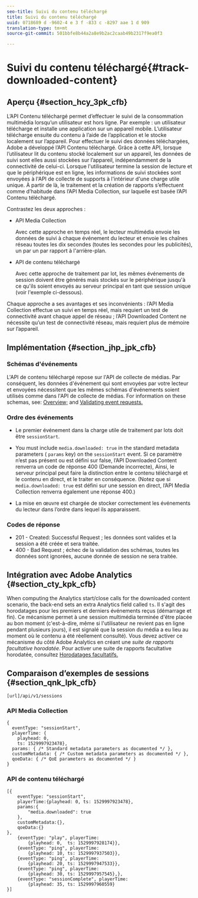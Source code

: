 ```yaml
---
seo-title: Suivi du contenu téléchargé
title: Suivi du contenu téléchargé
uuid: 0718689 d -9602-4 e 3 f -833 c -8297 aae 1 d 909
translation-type: tm+mt
source-git-commit: 501bbfe8b44a2a8e9b2ac2caab49b2317f9ea0f3

---
```



# Suivi du contenu téléchargé{#track-downloaded-content}

## Aperçu {#section_hcy_3pk_cfb}

L’API Contenu téléchargé permet d’effectuer le suivi de la consommation multimédia lorsqu’un utilisateur est hors ligne. Par exemple : un utilisateur télécharge et installe une application sur un appareil mobile. L’utilisateur télécharge ensuite du contenu à l’aide de l’application et le stocke localement sur l’appareil. Pour effectuer le suivi des données téléchargées, Adobe a développé l’API Contenu téléchargé. Grâce à cette API, lorsque l’utilisateur lit du contenu stocké localement sur un appareil, les données de suivi sont elles aussi stockées sur l’appareil, indépendamment de la connectivité de celui-ci. Lorsque l'utilisateur termine la session de lecture et que le périphérique est en ligne, les informations de suivi stockées sont envoyées à l'API de collecte de supports à l'intérieur d'une charge utile unique. À partir de là, le traitement et la création de rapports s’effectuent comme d’habitude dans l’API Media Collection, sur laquelle est basée l’API Contenu téléchargé.

Contrastez les deux approches :

* API Media Collection

   Avec cette approche en temps réel, le lecteur multimédia envoie les données de suivi à chaque événement du lecteur et envoie les chaînes réseau toutes les dix secondes (toutes les secondes pour les publicités), un par un par rapport à l'arrière-plan.

* API de contenu téléchargé

   Avec cette approche de traitement par lot, les mêmes événements de session doivent être générés mais stockés sur le périphérique jusqu'à ce qu'ils soient envoyés au serveur principal en tant que session unique (voir l'exemple ci-dessous).

Chaque approche a ses avantages et ses inconvénients : l’API Media Collection effectue un suivi en temps réel, mais requiert un test de connectivité avant chaque appel de réseau ; l’API Downloaded Content ne nécessite qu’un test de connectivité réseau, mais requiert plus de mémoire sur l’appareil.

## Implémentation {#section_jhp_jpk_cfb}

### Schémas d'événements

L'API de contenu téléchargé repose sur l'API de collecte de médias. Par conséquent, les données d'événement qui sont envoyées par votre lecteur et envoyées nécessitent que les mêmes schémas d'événements soient utilisés comme dans l'API de collecte de médias. For information on these schemas, see: [Overview;](../media-collection-api/mc-api-overview.md) and [Validating event requests.](../media-collection-api/mc-api-impl/mc-api-validate-reqs.md)

### Ordre des événements

* Le premier événement dans la charge utile de traitement par lots doit être `sessionStart`.
* You must include `media.downloaded: true` in the standard metadata parameters ( `params` key) on the `sessionStart` event. Si ce paramètre n’est pas présent ou est défini sur false, l’API Downloaded Content renverra un code de réponse 400 (Demande incorrecte), Ainsi, le serveur principal peut faire la distinction entre le contenu téléchargé et le contenu en direct, et le traiter en conséquence. (Notez que si `media.downloaded: true` est défini sur une session en direct, l’API Media Collection renverra également une réponse 400.)

* La mise en œuvre est chargée de stocker correctement les événements du lecteur dans l’ordre dans lequel ils apparaissent.

### Codes de réponse

* 201 - Created: Successful Request ; les données sont valides et la session a été créée et sera traitée.
* 400 - Bad Request ; échec de la validation des schémas, toutes les données sont ignorées, aucune donnée de session ne sera traitée.

## Intégration avec Adobe Analytics {#section_cty_kpk_cfb}

When computing the Analytics start/close calls for the downloaded content scenario, the back-end sets an extra Analytics field called `ts`. Il s'agit des horodatages pour les premiers et derniers événements reçus (démarrage et fin). Ce mécanisme permet à une session multimédia terminée d'être placée au bon moment (c'est-à-dire, même si l'utilisateur ne revient pas en ligne pendant plusieurs jours), il est signalé que la session du média a eu lieu au moment où le contenu a été réellement consulté). Vous devez activer ce mécanisme du côté Adobe Analytics en créant une *suite de rapports facultative horodatée*. Pour activer une suite de rapports facultative horodatée, consultez [Horodatages facultatifs.](https://marketing.adobe.com/resources/help/en_US/reference/timestamp-optional.html)

## Comparaison d’exemples de sessions {#section_qnk_lpk_cfb}

```
[url]/api/v1/sessions
```

### API Media Collection

```
{ 
  eventType: "sessionStart", 
  playerTime: { 
    playhead: 0,  
    ts: 1529997923478},  
  params: { /* Standard metadata parameters as documented */ },  
  customMetadata: { /* Custom metadata parameters as documented */ },  
  qoeData: { /* QoE parameters as documented */ } 
}
```

### API de contenu téléchargé

```
[{ 
    eventType: "sessionStart", 
    playerTime:{playhead: 0, ts: 1529997923478},  
    params:{
        "media.downloaded": true
    }, 
    customMetadata:{},  
    qoeData:{} 
}, 
    {eventType: "play", playerTime:
        {playhead: 0,  ts: 1529997928174}}, 
    {eventType: "ping", playerTime:
        {playhead: 10, ts: 1529997937503}}, 
    {eventType: "ping", playerTime:
        {playhead: 20, ts: 1529997947533}}, 
    {eventType: "ping", playerTime:
        {playhead: 30, ts: 1529997957545},}, 
    {eventType: "sessionComplete", playerTime:
        {playhead: 35, ts: 1529997960559} 
}]
```

